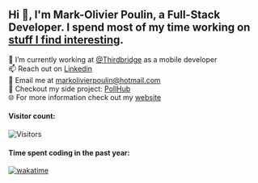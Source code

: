 ## Hi 👋, I'm Mark-Olivier Poulin, a Full-Stack Developer. I spend most of my time working on [stuff I find interesting](https://www.markolivierpoulin.com/).

🔭 I’m currently working at [@Thirdbridge](https://www.thirdbridge.ca/en) as a mobile developer<br>
📫 Reach out on [Linkedin](https://www.linkedin.com/in/mark-olivier-poulin-913aaa170/)<br>
📧 Email me at markolivierpoulin@hotmail.com<br>
🚀 Checkout my side project: [PollHub](https://pollhub.vote)<br>
🌐 For more information check out my [website](https://www.markolivierpoulin.com/)

#### Visitor count: </br> 
<img alt="Visitors" src="https://visitor-badge.laobi.icu/badge?page_id=markol17.visitor-badge"/>

#### Time spent coding in the past year: </br> 
[![wakatime](https://wakatime.com/badge/user/2a28bd88-2b5f-47b4-a848-556d25a91216.svg)](https://wakatime.com/@2a28bd88-2b5f-47b4-a848-556d25a91216)

